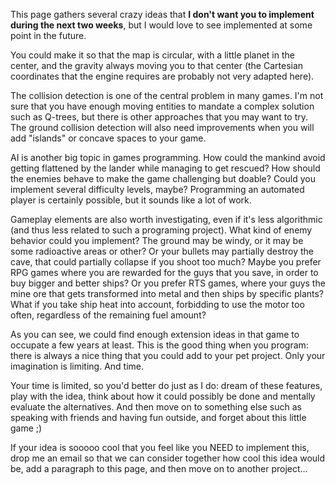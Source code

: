 This page gathers several crazy ideas that **I don't want you to
implement during the next two weeks**, but I would love to see
implemented at some point in the future.

You could make it so that the map is circular, with a little planet in
the center, and the gravity always moving you to that center (the
Cartesian coordinates that the engine requires are probably not very
adapted here).


The collision detection is one of the central problem in many games.
I'm not sure that you have enough moving entities to mandate a complex
solution such as Q-trees, but there is other approaches that you may
want to try. The ground collision detection will also need
improvements when you will add "islands" or concave spaces to your
game.
  
AI is another big topic in games programming. How could the mankind
avoid getting flattened by the lander while managing to get rescued?
How should the enemies behave to make the game challenging but doable?
Could you implement several difficulty levels, maybe? Programming an
automated player is certainly possible, but it sounds like a lot of
work.
  
Gameplay elements are also worth investigating, even if it's less
algorithmic (and thus less related to such a programing project). What
kind of enemy behavior could you implement? The ground may be windy,
or it may be some radioactive areas or other? Or your bullets may
partially destroy the cave, that could partially collapse if you shoot
too much? Maybe you prefer RPG games where you are rewarded for the
guys that you save, in order to buy bigger and better ships? Or you
prefer RTS games, where your guys the mine ore that gets transformed
into metal and then ships by specific plants? What if you take ship
heat into account, forbidding to use the motor too often, regardless
of the remaining fuel amount? 
  
As you can see, we could find enough extension ideas in that game to
occupate a few years at least. This is the good thing when you program:
there is always a nice thing that you could add to your pet project.
Only your imagination is limiting. And time.

Your time is limited, so you'd better do just as I do: dream of these
features, play with the idea, think about how it could possibly be
done and mentally evaluate the alternatives. And then move on to
something else such as speaking with friends and having fun outside,
and forget about this little game ;)

If your idea is sooooo cool that you feel like you NEED to implement
this, drop me an email so that we can consider together how cool this
idea would be, add a paragraph to this page, and then move on to
another project...